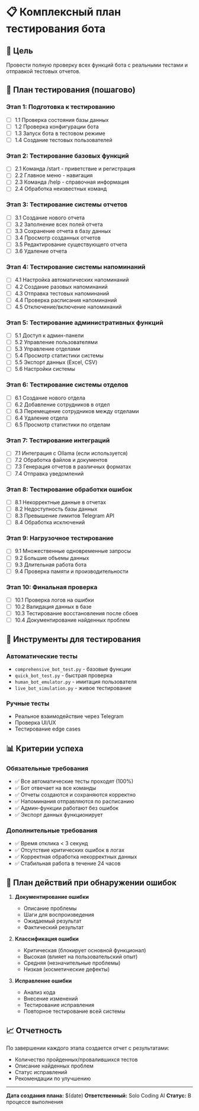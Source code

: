 # 📋 Комплексный план тестирования бота

## 🎯 Цель
Провести полную проверку всех функций бота с реальными тестами и отправкой тестовых отчетов.

## 📝 План тестирования (пошагово)

### Этап 1: Подготовка к тестированию
- [ ] 1.1 Проверка состояния базы данных
- [ ] 1.2 Проверка конфигурации бота
- [ ] 1.3 Запуск бота в тестовом режиме
- [ ] 1.4 Создание тестовых пользователей

### Этап 2: Тестирование базовых функций
- [ ] 2.1 Команда /start - приветствие и регистрация
- [ ] 2.2 Главное меню - навигация
- [ ] 2.3 Команда /help - справочная информация
- [ ] 2.4 Обработка неизвестных команд

### Этап 3: Тестирование системы отчетов
- [ ] 3.1 Создание нового отчета
- [ ] 3.2 Заполнение всех полей отчета
- [ ] 3.3 Сохранение отчета в базу данных
- [ ] 3.4 Просмотр созданных отчетов
- [ ] 3.5 Редактирование существующего отчета
- [ ] 3.6 Удаление отчета

### Этап 4: Тестирование системы напоминаний
- [ ] 4.1 Настройка автоматических напоминаний
- [ ] 4.2 Создание разовых напоминаний
- [ ] 4.3 Отправка тестовых напоминаний
- [ ] 4.4 Проверка расписания напоминаний
- [ ] 4.5 Отключение/включение напоминаний

### Этап 5: Тестирование административных функций
- [ ] 5.1 Доступ к админ-панели
- [ ] 5.2 Управление пользователями
- [ ] 5.3 Управление отделами
- [ ] 5.4 Просмотр статистики системы
- [ ] 5.5 Экспорт данных (Excel, CSV)
- [ ] 5.6 Настройки системы

### Этап 6: Тестирование системы отделов
- [ ] 6.1 Создание нового отдела
- [ ] 6.2 Добавление сотрудников в отдел
- [ ] 6.3 Перемещение сотрудников между отделами
- [ ] 6.4 Удаление отдела
- [ ] 6.5 Просмотр статистики по отделам

### Этап 7: Тестирование интеграций
- [ ] 7.1 Интеграция с Ollama (если используется)
- [ ] 7.2 Обработка файлов и документов
- [ ] 7.3 Генерация отчетов в различных форматах
- [ ] 7.4 Отправка уведомлений

### Этап 8: Тестирование обработки ошибок
- [ ] 8.1 Некорректные данные в отчетах
- [ ] 8.2 Недоступность базы данных
- [ ] 8.3 Превышение лимитов Telegram API
- [ ] 8.4 Обработка исключений

### Этап 9: Нагрузочное тестирование
- [ ] 9.1 Множественные одновременные запросы
- [ ] 9.2 Большие объемы данных
- [ ] 9.3 Длительная работа бота
- [ ] 9.4 Проверка памяти и производительности

### Этап 10: Финальная проверка
- [ ] 10.1 Проверка логов на ошибки
- [ ] 10.2 Валидация данных в базе
- [ ] 10.3 Тестирование восстановления после сбоев
- [ ] 10.4 Документирование найденных проблем

## 🔧 Инструменты для тестирования

### Автоматические тесты
- `comprehensive_bot_test.py` - базовые функции
- `quick_bot_test.py` - быстрая проверка
- `human_bot_emulator.py` - имитация пользователя
- `live_bot_simulation.py` - живое тестирование

### Ручные тесты
- Реальное взаимодействие через Telegram
- Проверка UI/UX
- Тестирование edge cases

## 📊 Критерии успеха

### Обязательные требования
- ✅ Все автоматические тесты проходят (100%)
- ✅ Бот отвечает на все команды
- ✅ Отчеты создаются и сохраняются корректно
- ✅ Напоминания отправляются по расписанию
- ✅ Админ-функции работают без ошибок
- ✅ Экспорт данных функционирует

### Дополнительные требования
- ✅ Время отклика < 3 секунд
- ✅ Отсутствие критических ошибок в логах
- ✅ Корректная обработка некорректных данных
- ✅ Стабильная работа в течение 24 часов

## 🚨 План действий при обнаружении ошибок

1. **Документирование ошибки**
   - Описание проблемы
   - Шаги для воспроизведения
   - Ожидаемый результат
   - Фактический результат

2. **Классификация ошибки**
   - Критическая (блокирует основной функционал)
   - Высокая (влияет на пользовательский опыт)
   - Средняя (незначительные проблемы)
   - Низкая (косметические дефекты)

3. **Исправление ошибки**
   - Анализ кода
   - Внесение изменений
   - Тестирование исправления
   - Повторное тестирование всей системы

## 📈 Отчетность

По завершении каждого этапа создается отчет с результатами:
- Количество пройденных/провалившихся тестов
- Описание найденных проблем
- Статус исправлений
- Рекомендации по улучшению

---

**Дата создания плана:** $(date)
**Ответственный:** Solo Coding AI
**Статус:** В процессе выполнения